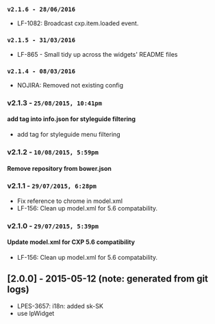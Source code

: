 ### `v2.1.6 - 28/06/2016`
* LF-1082: Broadcast cxp.item.loaded event.

### `v2.1.5 - 31/03/2016`
* LF-865 - Small tidy up across the widgets' README files

### `v2.1.4 - 08/03/2016`
* NOJIRA: Removed not existing config

### v2.1.3 - `25/08/2015, 10:41pm`
#### add tag into info.json for styleguide filtering  
* add tag for styleguide menu filtering  


### v2.1.2 - `10/08/2015, 5:59pm`
#### Remove repository from bower.json  


### v2.1.1 - `29/07/2015, 6:28pm`
* Fix reference to chrome in model.xml  
* LF-156: Clean up model.xml for 5.6 compatability.  


### v2.1.0 - `29/07/2015, 5:39pm`
#### Update model.xml for CXP 5.6 compatibility  
* LF-156: Clean up model.xml for 5.6 compatability.  


## [2.0.0] - 2015-05-12 (note: generated from git logs)

 - LPES-3657: i18n: added sk-SK
 - use lpWidget
